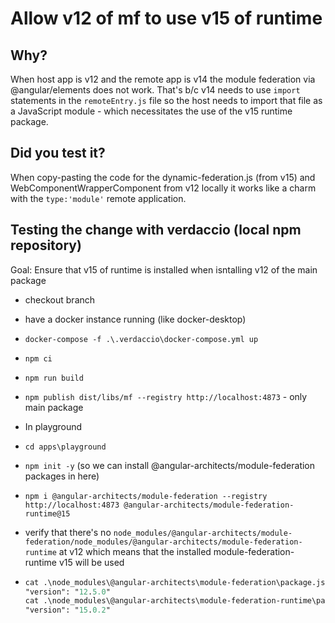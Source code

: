 # Allow v12 of mf to use v15 of runtime

## Why?

When host app is v12 and the remote app is v14 the module federation via @angular/elements does not work. That's b/c v14 needs to use `import` statements in the `remoteEntry.js` file so the host needs to import that file as a JavaScript module - which necessitates the use of the v15 runtime package.

## Did you test it?
When copy-pasting the code for the dynamic-federation.js (from v15) and WebComponentWrapperComponent from v12 locally it works like a charm with the `type:'module'` remote application.

##  Testing the change with verdaccio (local npm repository)

Goal: Ensure that v15 of runtime is installed when isntalling v12 of the main package

- checkout branch
- have a docker instance running (like docker-desktop)
- `docker-compose -f .\.verdaccio\docker-compose.yml up`
- `npm ci`
- `npm run build`
- `npm publish dist/libs/mf --registry http://localhost:4873` - only main package
- In playground

- `cd apps\playground`
- `npm init -y` (so we can install @angular-architects/module-federation packages in here)
- `npm i @angular-architects/module-federation --registry http://localhost:4873 @angular-architects/module-federation-runtime@15`
- verify that there's no `node_modules/@angular-architects/module-federation/node_modules/@angular-architects/module-federation-runtime` at v12 which means that the installed module-federation-runtime v15 will be used

- ```ps
  cat .\node_modules\@angular-architects\module-federation\package.json | findstr ver
  "version": "12.5.0"
  cat .\node_modules\@angular-architects\module-federation-runtime\package.json | findstr ver
  "version": "15.0.2"
  ```



